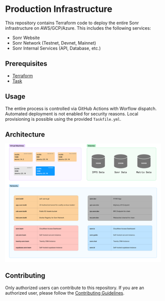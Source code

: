 # Production Infrastructure

This repository contains Terraform code to deploy the entire Sonr infrastructure on AWS/GCP/Azure. This includes the following services:

- Sonr Website
- Sonr Network (Testnet, Devnet, Mainnet)
- Sonr Internal Services (API, Database, etc.)

## Prerequisites

- [Terraform](https://www.terraform.io/downloads.html)
- [Task](https://taskfile.dev/#/installation)

## Usage

The entire process is controlled via GitHub Actions with Worflow dispatch. Automated deployment is not enabled for security reasons. Local provisioning is possible using the provided `Taskfile.yml`.

## Architecture

![Architecture](../.github/assets/infra.png)

## Contributing

Only authorized users can contribute to this repository. If you are an authorized user, please follow the [Contributing Guidelines](CONTRIBUTING.md).
